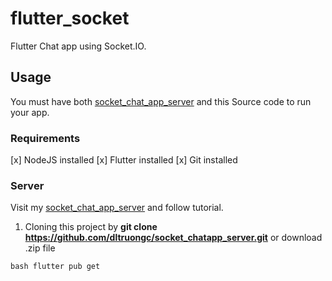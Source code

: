 # flutter_socket

Flutter Chat app using Socket.IO.

## Usage

You must have both [socket_chat_app_server](https://github.com/dltruongc/socket_chatapp_server.git) and this Source code to run your app.

### Requirements
[x] NodeJS installed
[x] Flutter installed
[x] Git installed


### Server

Visit my [socket_chat_app_server](https://github.com/dltruongc/socket_chatapp_server.git) and follow tutorial.

1. Cloning this project by **git clone https://github.com/dltruongc/socket_chatapp_server.git** or download .zip file

``bash
      flutter pub get
  ``